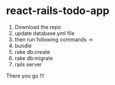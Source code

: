 # react-rails-todo-app

1. Download the repo
2. update database.yml file
3. then run following commands ->
4. bundle
5. rake db:create 
6. rake db:migrate
7. rails server
  
There you go !!!
